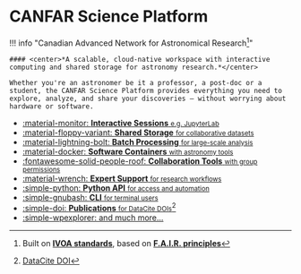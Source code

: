 # CANFAR Science Platform

!!! info "Canadian Advanced Network for Astronomical Research[^1]"
    
    #### <center>*A scalable, cloud-native workspace with interactive computing and shared storage for astronomy research.*</center>

    Whether you're an astronomer be it a professor, a post-doc or a student, the CANFAR Science Platform provides everything you need to explore, analyze, and share your discoveries — without worrying about hardware or software.

<div class="grid cards" markdown>

- [:material-monitor: __Interactive Sessions__ <small>e.g. JupyterLab</small>](platform/guides/interactive-sessions/index.md) 
- [:material-floppy-variant: __Shared Storage__ <small>for collaborative datasets</small>](platform/guides/storage/index.md)
- [:material-lightning-bolt: __Batch Processing__ <small>for large-scale analysis</small>](platform/batch-jobs.md)
- [:material-docker: __Software Containers__ <small>with astronomy tools</small>](platform/containers.md)
- [:fontawesome-solid-people-roof: __Collaboration Tools__ <small>with group permissions</small>](platform/accounts.md)
- [:material-wrench: __Expert Support__ <small>for research workflows</small>](platform/help.md)
- [:simple-python: __Python API__ <small>for access and automation</small>](client/home.md)
- [:simple-gnubash: __CLI__ <small>for terminal users</small>](cli/quick-start.md)
- [:simple-doi: __Publications__ <small>for DataCite DOIs</small>](platform/legacy/publication.md)[^2]
- [:simple-wpexplorer: and much more...](platform/guides/index.md)

</div>

[^1]: Built on **[IVOA standards](https://www.ivoa.net/documents/)**, based on **[F.A.I.R. principles](https://www.go-fair.org/fair-principles/)**
[^2]: [DataCite DOI](https://datacite.org)
[^3]: Please include [the following acknowledgment](about/acknowledgement.md) in your publications & other research outputs, as it directly helps us secure continued funding and support for the CANFAR Science Platform.
